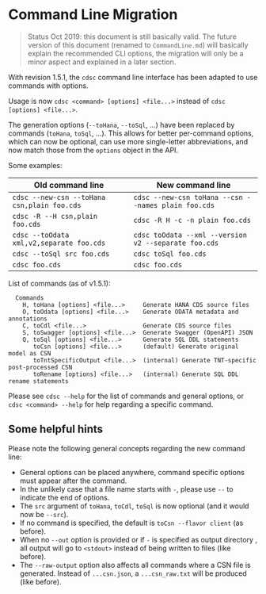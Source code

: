 # Command Line Migration

> Status Oct 2019: this document is still basically valid.
> The future version of this document (renamed to `CommandLine.md`) will basically explain the recommended CLI options,
> the migration will only be a minor aspect and explained in a later section.

<!-- The option handling might also change: -->
<!-- the backend-specific structure is overly complex and not always appriopriate (e.g. naming mode). -->
<!-- The placement of options should not depend on a not always apparent distinction between command-specific and general options. -->


With revision 1.5.1, the `cdsc` command line interface has been adapted to use commands with
options.

Usage is now `cdsc <command> [options] <file...>` instead of `cdsc [options] <file...>`.

The generation options (`--toHana`, `--toSql`, ...) have been replaced by commands
(`toHana`, `toSql`, ...). This allows for better per-command options, which can now be optional,
can use more single-letter abbreviations, and now match those from the `options` object in the API.

Some examples:

| Old command line        | New command line                           |
| -------------------------- | --------------------------------------------- |
| `cdsc --new-csn --toHana csn,plain foo.cds` | `cdsc --new-csn toHana --csn --names plain foo.cds` |
| `cdsc -R --H csn,plain foo.cds` | `cdsc -R H -c -n plain foo.cds` |
| `cdsc --toOdata xml,v2,separate foo.cds` | `cdsc toOdata --xml --version v2 --separate foo.cds` |
| `cdsc --toSql src foo.cds` | `cdsc toSql foo.cds` |
| `cdsc foo.cds` | `cdsc foo.cds` |

List of commands (as of v1.5.1):

```
  Commands
    H, toHana [options] <file...>     Generate HANA CDS source files
    O, toOdata [options] <file...>    Generate ODATA metadata and annotations
    C, toCdl <file...>                Generate CDS source files
    S, toSwagger [options] <file...>  Generate Swagger (OpenAPI) JSON
    Q, toSql [options] <file...>      Generate SQL DDL statements
       toCsn [options] <file...>      (default) Generate original model as CSN
       toTntSpecificOutput <file...>  (internal) Generate TNT-specific post-processed CSN
       toRename [options] <file...>   (internal) Generate SQL DDL rename statements
```

Please see `cdsc --help` for the list of commands and general options, or `cdsc <command> --help`
for help regarding a specific command.

## Some helpful hints

Please note the following general concepts regarding the new command line:
- General options can be placed anywhere, command specific options must appear after the command.
- In the unlikely case that a file name starts with `-`, please use `--` to indicate the end of options.
- The `src` argument of `toHana`, `toCdl`, `toSql` is now optional (and it would now be `--src`).  
- If no command is specified, the default is `toCsn --flavor client` (as before).
- When no `--out` option is provided or if `-` is specified as output directory , all output will
  go to `<stdout>` instead of being written to files (like before).
- The `--raw-output` option also affects all commands where a CSN file is generated.
  Instead of `...csn.json`, a `...csn_raw.txt` will be produced (like before).
